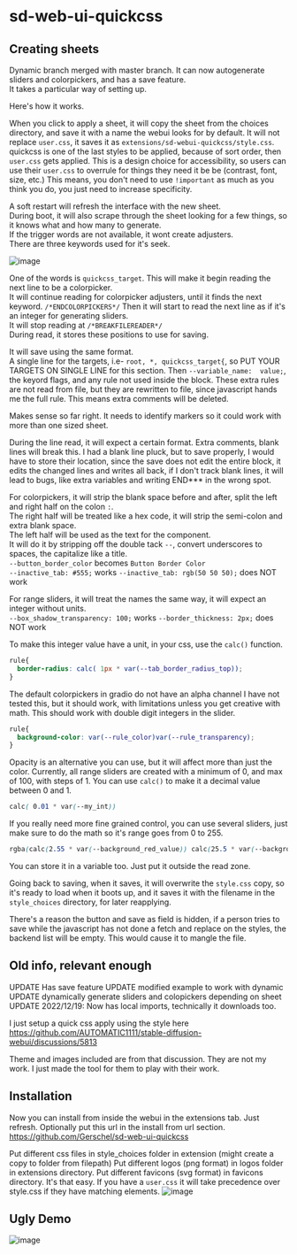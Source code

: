 # sd-web-ui-quickcss

## Creating sheets
Dynamic branch merged with master branch. It can now autogenerate sliders and colorpickers, and has a save feature.  
It takes a particular way of setting up.  

Here's how it works.  

When you click to apply a sheet, it will copy the sheet from the choices directory, and save it with a name the webui looks for by default. 
It will not replace `user.css`, it saves it as `extensions/sd-webui-quickcss/style.css`.  
quickcss is one of the last styles to be applied, because of sort order, then `user.css` gets applied.
This is a design choice for accessibility, so users can use their `user.css` to overrule for things they need it be be (contrast, font, size, etc.)
This means, you don't need to use `!important` as much as you think you do, you just need to increase specificity.  
 
A soft restart will refresh the interface with the new sheet.  
During boot, it will also scrape through the sheet looking for a few things, so it knows what and how many to generate.  
If the trigger words are not available, it wont create adjusters.  
There are three keywords used for it's seek.  

![image](https://user-images.githubusercontent.com/9631031/210469201-c974a33e-c87d-49bf-a439-a90fedb0e397.png)

One of the words is `quickcss_target`. This will make it begin reading the next line to be a colorpicker.  
It will continue reading for colorpicker adjusters, until it finds the next keyword. `/*ENDCOLORPICKERS*/`
Then it will start to read the next line as if it's an integer for generating sliders.  
It will stop reading at `/*BREAKFILEREADER*/`  
During read, it stores these positions to use for saving.  

It will save using the same format.  
A single line for the targets, i.e- `root, *, quickcss_target{`, so PUT YOUR TARGETS ON SINGLE LINE for this section.
Then `--variable_name:  value;`, the keyord flags, and any rule not used inside the block.
These extra rules are not read from file, but they are rewritten to file, since javascript hands me the full rule. This means extra comments will be deleted.

Makes sense so far right. It needs to identify markers so it could work with more than one sized sheet.

During the line read, it will expect a certain format. Extra comments, blank lines will break this. I had a blank line pluck, but to save properly, I would have to store their location, since the save does not edit the entire block, it edits the changed lines and writes all back, if I don't track blank lines, it will lead to bugs, like extra variables and writing END*** in the wrong spot.

For colorpickers, it will strip the blank space before and after, split the left and right half on the colon `:`.  
The right half will be treated like a hex code, it will strip the semi-colon and extra blank space.  
The left half will be used as the text for the component.  
It will do it by stripping off the double tack `--`, convert underscores to spaces, the capitalize like a title.  
`--button_border_color` becomes `Button Border Color`  
`--inactive_tab: #555;` works
`--inactive_tab: rgb(50 50 50);` does NOT work

For range sliders, it will treat the names the same way, it will expect an integer without units.  
`--box_shadow_transparency: 100;` works
`--border_thickness: 2px;` does NOT work  

To make this integer value have a unit, in your css, use the `calc()` function.  
```css
rule{
  border-radius: calc( 1px * var(--tab_border_radius_top));
}
```  

The default colorpickers in gradio do not have an alpha channel I have not tested this, but it should work, with limitations unless you get creative with math.  This should work with double digit integers in the slider.
```css
rule{
  background-color: var(--rule_color)var(--rule_transparency);
}
```

Opacity is an alternative you can use, but it will affect more than just the color. Currently, all range sliders are created with a minimum of 0, and max of 100, with steps of 1. You can use `calc()` to make it a decimal value between 0 and 1.  
```css
calc( 0.01 * var(--my_int))
``` 

If you really need more fine grained control, you can use several sliders, just make sure to do the math so it's range goes from 0 to 255.
```css
rgba(calc(2.55 * var(--background_red_value)) calc(25.5 * var(--background_blue_value)) calc(25.5 * var(--background_green_value)) calc(25.5 * var(--background_alpha_val))
```  
You can store it in a variable too. Just put it outside the read zone.

Going back to saving, when it saves, it will overwrite the `style.css` copy, so it's ready to load when it boots up, and it saves it with the filename in the `style_choices` directory, for later reapplying.  

There's a reason the button and save as field is hidden, if a person tries to save while the javascript has not done a fetch and replace on the styles, the backend list will be empty. This would cause it to mangle the file.

## Old info, relevant enough
UPDATE Has save feature
UPDATE modified example to work with dynamic
UPDATE dynamically generate sliders and colopickers depending on sheet
UPDATE 2022/12/19: Now has local imports, technically it downloads too.

I just setup a quick css apply using the style here https://github.com/AUTOMATIC1111/stable-diffusion-webui/discussions/5813

Theme and images included are from that discussion. They are not my work. I just made the tool for them to play with their work.
## Installation
Now you can install from inside the webui in the extensions tab. Just refresh. Optionally put this url in the install from url section.
https://github.com/Gerschel/sd-web-ui-quickcss

Put different css files in style_choices folder in extension (might create a copy to folder from filepath)
Put different logos (png format) in logos folder in extensions directory.
Put different favicons (svg format) in favicons directory.
It's that easy.
If you have a `user.css` it will take precedence over style.css if they have matching elements.
![image](https://user-images.githubusercontent.com/9631031/208538335-d1da51c8-33d5-4f28-b2e6-0083f0a7005d.png)

## Ugly Demo
![image](https://user-images.githubusercontent.com/9631031/210470845-3c0c1b3b-821d-4c22-87f4-6c193cd3e3f4.png)

